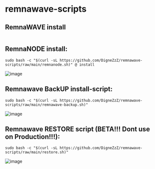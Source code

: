 # remnawave-scripts

## RemnaWAVE install
```

```
## RemnaNODE install:
```
sudo bash -c "$(curl -sL https://github.com/DigneZzZ/remnawave-scripts/raw/main/remnanode.sh)" @ install
```
![image](https://github.com/user-attachments/assets/7f351b1e-0980-4301-8db4-cb922ee7dc48)


## Remnawave BackUP install-script:
```
sudo bash -c "$(curl -sL https://github.com/DigneZzZ/remnawave-scripts/raw/main/remnawave-backup.sh)"
```
![image](https://github.com/user-attachments/assets/1e24d4d0-3210-45bb-b02b-e123344a6593)

## Remnawave RESTORE script (BETA!!! Dont use on Production!!!):
```
sudo bash -c "$(curl -sL https://github.com/DigneZzZ/remnawave-scripts/raw/main/restore.sh)"
```
![image](https://github.com/user-attachments/assets/34ddcde7-ec22-41ee-8ec5-dd10cc3f4d81)
